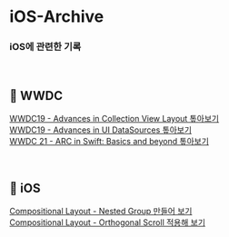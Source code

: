 # iOS-Archive
### iOS에 관련한 기록

</br>

## 📀 WWDC 

[WWDC19 - Advances in Collection View Layout 톺아보기](https://velog.io/@vvkkiie/WWDC-19-Advances-in-Collection-View-Layout) 
</br>
[WWDC19 - Advances in UI DataSources 톺아보기](https://velog.io/@vvkkiie/WWDC-19-Advances-in-UI-DataSources)
</br>
[WWDC 21 - ARC in Swift: Basics and beyond 톺아보기](https://velog.io/@vvkkiie/WWDC21-ARC-in-Swift-Basics-and-beyond)
  
</br>

## 🍎 iOS

  [Compositional Layout - Nested Group 만들어 보기](https://github.com/minnnidev/iOS-Archive/tree/main/Compositional-Layout/Compositional-Layout/Presentation/NestedGroup)
  </br>
  [Compositional Layout - Orthogonal Scroll 적용해 보기](https://github.com/minnnidev/iOS-Archive/tree/main/Compositional-Layout/Compositional-Layout/Presentation/OrthogonalScroll)
 
</br>
